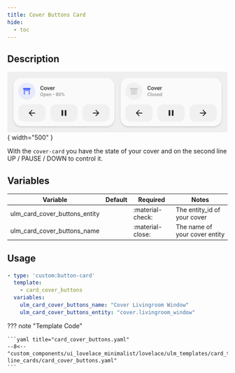 ```yaml
---
title: Cover Buttons Card
hide:
  - toc
---
```

<!-- markdownlint-disable MD046 -->

## Description

![example-image](../../assets/img/ulm_cards/card_cover_buttons.png){ width="500" }

With the `cover-card` you have the state of your cover and on the second line UP / PAUSE / DOWN to control it.

## Variables

| Variable | Default | Required         | Notes             |
|----------|---------|------------------|-------------------|
| ulm_card_cover_buttons_entity     |         | :material-check: | The entity_id of your cover |
| ulm_card_cover_buttons_name |         | :material-close: | The name of your cover entity |

## Usage

```yaml
- type: 'custom:button-card'
  template:
    - card_cover_buttons
  variables:
    ulm_card_cover_buttons_name: "Cover Livingroom Window"
    ulm_card_cover_buttons_entity: "cover.livingroom_window"
```

??? note "Template Code"

    ```yaml title="card_cover_buttons.yaml"
    --8<-- "custom_components/ui_lovelace_minimalist/lovelace/ulm_templates/card_templates/2-line_cards/card_cover_buttons.yaml"
    ```
